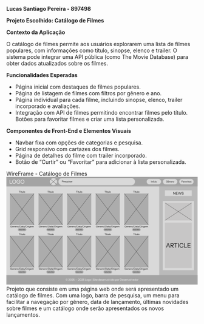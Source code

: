 **Lucas Santiago Pereira - 897498**

**Projeto Escolhido: Catálogo de Filmes**

**Contexto da Aplicação**

O catálogo de filmes permite aos usuários explorarem uma lista de filmes populares, com informações como título, sinopse, elenco e trailer. O sistema pode integrar uma API pública (como The Movie Database) para obter dados atualizados sobre os filmes.

 
**Funcionalidades Esperadas**

- Página inicial com destaques de filmes populares.
- Página de listagem de filmes com filtros por gênero e ano.
- Página individual para cada filme, incluindo sinopse, elenco, trailer incorporado e avaliações.
- Integração com API de filmes permitindo encontrar filmes pelo título.
Botões para favoritar filmes e criar uma lista personalizada.

 
**Componentes de Front-End e Elementos Visuais**

- Navbar fixa com opções de categorias e pesquisa.
- Grid responsivo com cartazes dos filmes.
- Página de detalhes do filme com trailer incorporado.
- Botão de “Curtir” ou “Favoritar” para adicionar à lista personalizada.

WireFrame - Catálogo de Filmes
<img src="images/wireframe_cfilm.png" alt="Wireframe"/>
Projeto que consiste em uma página web onde será apresentado um catálogo de filmes. Com uma logo, barra de pesquisa, um menu para facilitar a navegação por gênero, data de lançamento, últimas novidades sobre filmes e um catálogo onde serão apresentados os novos lançamentos.